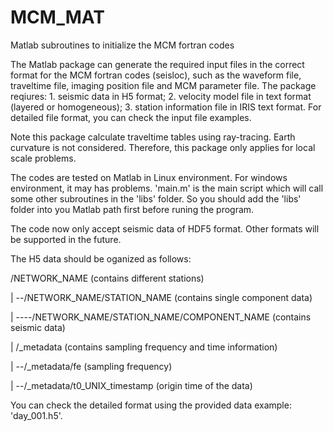 # MCM_MAT
Matlab subroutines to initialize the MCM fortran codes

The Matlab package can generate the required input files in the correct format for the MCM fortran codes (seisloc), such as the waveform file, traveltime file, imaging position file and MCM parameter file. The package reqiures: 1. seismic data in H5 format; 2. velocity model file in text format (layered or homogeneous); 3. station information file in IRIS text format. For detailed file format, you can check the input file examples.

Note this package calculate traveltime tables using ray-tracing. Earth curvature is not considered. Therefore, this package only applies for local scale problems.

The codes are tested on Matlab in Linux environment. For windows environment, it may has problems.
'main.m' is the main script which will call some other subroutines in the 'libs' folder. So you should add the 'libs' folder into you Matlab path first before runing the program.

The code now only accept seismic data of HDF5 format. Other formats will be supported in the future.

The H5 data should be oganized as follows:

 /NETWORK_NAME (contains different stations)

|
 --/NETWORK_NAME/STATION_NAME (contains single component data)

|
 ----/NETWORK_NAME/STATION_NAME/COMPONENT_NAME (contains seismic data)

|
 /_metadata (contains sampling frequency and time information)

|
 --/_metadata/fe (sampling frequency)

|
 --/_metadata/t0_UNIX_timestamp (origin time of the data)

You can check the detailed format using the provided data example: 'day_001.h5'.

